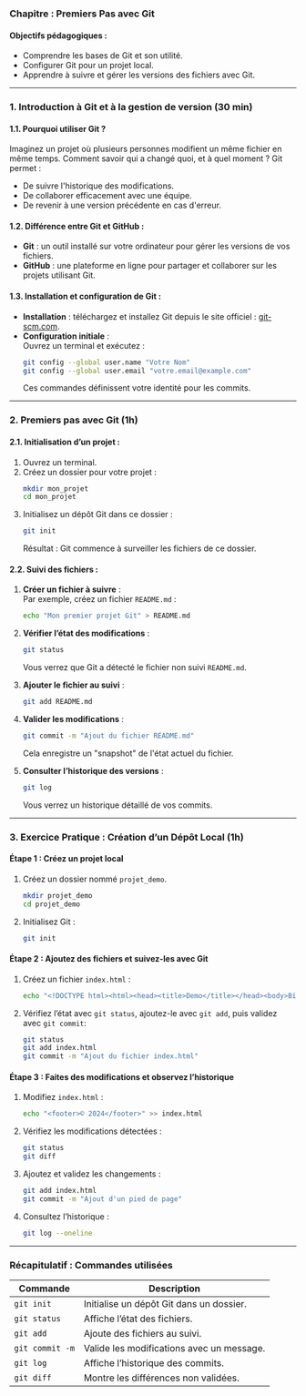 ### **Chapitre : Premiers Pas avec Git**  

#### **Objectifs pédagogiques :**  
- Comprendre les bases de Git et son utilité.  
- Configurer Git pour un projet local.  
- Apprendre à suivre et gérer les versions des fichiers avec Git.  

---

### **1. Introduction à Git et à la gestion de version (30 min)**  

#### **1.1. Pourquoi utiliser Git ?**  
Imaginez un projet où plusieurs personnes modifient un même fichier en même temps. Comment savoir qui a changé quoi, et à quel moment ? Git permet :  
- De suivre l'historique des modifications.  
- De collaborer efficacement avec une équipe.  
- De revenir à une version précédente en cas d'erreur.  

#### **1.2. Différence entre Git et GitHub :**  
- **Git** : un outil installé sur votre ordinateur pour gérer les versions de vos fichiers.  
- **GitHub** : une plateforme en ligne pour partager et collaborer sur les projets utilisant Git.  

#### **1.3. Installation et configuration de Git :**  
- **Installation** : téléchargez et installez Git depuis le site officiel : [git-scm.com](https://git-scm.com).  
- **Configuration initiale** :  
  Ouvrez un terminal et exécutez :  
  ```bash
  git config --global user.name "Votre Nom"
  git config --global user.email "votre.email@example.com"
  ```  
  Ces commandes définissent votre identité pour les commits.

---

### **2. Premiers pas avec Git (1h)**  

#### **2.1. Initialisation d’un projet :**  
1. Ouvrez un terminal.  
2. Créez un dossier pour votre projet :  
   ```bash
   mkdir mon_projet
   cd mon_projet
   ```  
3. Initialisez un dépôt Git dans ce dossier :  
   ```bash
   git init
   ```  
   Résultat : Git commence à surveiller les fichiers de ce dossier.

#### **2.2. Suivi des fichiers :**  
1. **Créer un fichier à suivre** :  
   Par exemple, créez un fichier `README.md` :  
   ```bash
   echo "Mon premier projet Git" > README.md
   ```  

2. **Vérifier l’état des modifications** :  
   ```bash
   git status
   ```  
   Vous verrez que Git a détecté le fichier non suivi `README.md`.

3. **Ajouter le fichier au suivi** :  
   ```bash
   git add README.md
   ```  

4. **Valider les modifications** :  
   ```bash
   git commit -m "Ajout du fichier README.md"
   ```  
   Cela enregistre un "snapshot" de l'état actuel du fichier.

5. **Consulter l’historique des versions** :  
   ```bash
   git log
   ```  
   Vous verrez un historique détaillé de vos commits.

---

### **3. Exercice Pratique : Création d’un Dépôt Local (1h)**  

#### **Étape 1 : Créez un projet local**  
1. Créez un dossier nommé `projet_demo`.  
   ```bash
   mkdir projet_demo
   cd projet_demo
   ```  

2. Initialisez Git :  
   ```bash
   git init
   ```  

#### **Étape 2 : Ajoutez des fichiers et suivez-les avec Git**  
1. Créez un fichier `index.html` :  
   ```bash
   echo "<!DOCTYPE html><html><head><title>Demo</title></head><body>Bienvenue!</body></html>" > index.html
   ```  

2. Vérifiez l’état avec `git status`, ajoutez-le avec `git add`, puis validez avec `git commit`:  
   ```bash
   git status
   git add index.html
   git commit -m "Ajout du fichier index.html"
   ```  

#### **Étape 3 : Faites des modifications et observez l’historique**  
1. Modifiez `index.html` :  
   ```bash
   echo "<footer>© 2024</footer>" >> index.html
   ```  

2. Vérifiez les modifications détectées :  
   ```bash
   git status
   git diff
   ```  

3. Ajoutez et validez les changements :  
   ```bash
   git add index.html
   git commit -m "Ajout d'un pied de page"
   ```  

4. Consultez l’historique :  
   ```bash
   git log --oneline
   ```  

---

### **Récapitulatif : Commandes utilisées**  
| Commande            | Description                                 |  
|---------------------|---------------------------------------------|  
| `git init`          | Initialise un dépôt Git dans un dossier.   |  
| `git status`        | Affiche l’état des fichiers.               |  
| `git add`           | Ajoute des fichiers au suivi.              |  
| `git commit -m`     | Valide les modifications avec un message.  |  
| `git log`           | Affiche l’historique des commits.          |  
| `git diff`          | Montre les différences non validées.       |  
